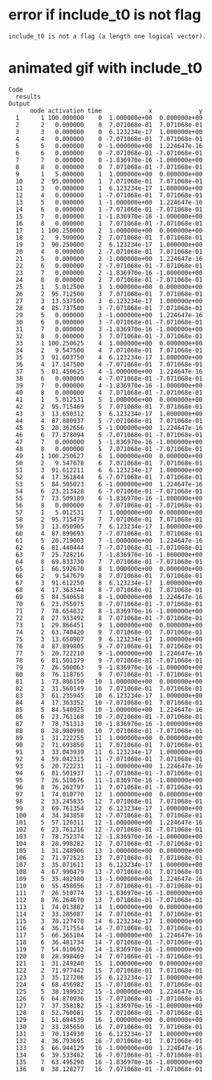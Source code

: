# error if include_t0 is not flag

    include_t0 is not a flag (a length one logical vector).

# animated gif with include_t0

    Code
      results
    Output
          node activation time             x             y
      1      1 100.000000    0  1.000000e+00  0.000000e+00
      2      2   0.000000    0  7.071068e-01  7.071068e-01
      3      3   0.000000    0  6.123234e-17  1.000000e+00
      4      4   0.000000    0 -7.071068e-01  7.071068e-01
      5      5   0.000000    0 -1.000000e+00  1.224647e-16
      6      6   0.000000    0 -7.071068e-01 -7.071068e-01
      7      7   0.000000    0 -1.836970e-16 -1.000000e+00
      8      8   0.000000    0  7.071068e-01 -7.071068e-01
      9      1   5.000000    1  1.000000e+00  0.000000e+00
      10     2  95.000000    1  7.071068e-01  7.071068e-01
      11     3   0.000000    1  6.123234e-17  1.000000e+00
      12     4   0.000000    1 -7.071068e-01  7.071068e-01
      13     5   0.000000    1 -1.000000e+00  1.224647e-16
      14     6   0.000000    1 -7.071068e-01 -7.071068e-01
      15     7   0.000000    1 -1.836970e-16 -1.000000e+00
      16     8   0.000000    1  7.071068e-01 -7.071068e-01
      17     1 100.250000    2  1.000000e+00  0.000000e+00
      18     2   9.500000    2  7.071068e-01  7.071068e-01
      19     3  90.250000    2  6.123234e-17  1.000000e+00
      20     4   0.000000    2 -7.071068e-01  7.071068e-01
      21     5   0.000000    2 -1.000000e+00  1.224647e-16
      22     6   0.000000    2 -7.071068e-01 -7.071068e-01
      23     7   0.000000    2 -1.836970e-16 -1.000000e+00
      24     8   0.000000    2  7.071068e-01 -7.071068e-01
      25     1   5.012500    3  1.000000e+00  0.000000e+00
      26     2  95.712500    3  7.071068e-01  7.071068e-01
      27     3  13.537500    3  6.123234e-17  1.000000e+00
      28     4  85.737500    3 -7.071068e-01  7.071068e-01
      29     5   0.000000    3 -1.000000e+00  1.224647e-16
      30     6   0.000000    3 -7.071068e-01 -7.071068e-01
      31     7   0.000000    3 -1.836970e-16 -1.000000e+00
      32     8   0.000000    3  7.071068e-01 -7.071068e-01
      33     1 100.250625    4  1.000000e+00  0.000000e+00
      34     2   9.547500    4  7.071068e-01  7.071068e-01
      35     3  91.603750    4  6.123234e-17  1.000000e+00
      36     4  17.147500    4 -7.071068e-01  7.071068e-01
      37     5  81.450625    4 -1.000000e+00  1.224647e-16
      38     6   0.000000    4 -7.071068e-01 -7.071068e-01
      39     7   0.000000    4 -1.836970e-16 -1.000000e+00
      40     8   0.000000    4  7.071068e-01 -7.071068e-01
      41     1   5.012531    5  1.000000e+00  0.000000e+00
      42     2  95.715469    5  7.071068e-01  7.071068e-01
      43     3  13.650312    5  6.123234e-17  1.000000e+00
      44     4  87.880937    5 -7.071068e-01  7.071068e-01
      45     5  20.362656    5 -1.000000e+00  1.224647e-16
      46     6  77.378094    5 -7.071068e-01 -7.071068e-01
      47     7   0.000000    5 -1.836970e-16 -1.000000e+00
      48     8   0.000000    5  7.071068e-01 -7.071068e-01
      49     1 100.250627    6  1.000000e+00  0.000000e+00
      50     2   9.547678    6  7.071068e-01  7.071068e-01
      51     3  91.612211    6  6.123234e-17  1.000000e+00
      52     4  17.361844    6 -7.071068e-01  7.071068e-01
      53     5  84.505023    6 -1.000000e+00  1.224647e-16
      54     6  23.213428    6 -7.071068e-01 -7.071068e-01
      55     7  73.509189    6 -1.836970e-16 -1.000000e+00
      56     8   0.000000    6  7.071068e-01 -7.071068e-01
      57     1   5.012531    7  1.000000e+00  0.000000e+00
      58     2  95.715479    7  7.071068e-01  7.071068e-01
      59     3  13.650905    7  6.123234e-17  1.000000e+00
      60     4  87.899693    7 -7.071068e-01  7.071068e-01
      61     5  20.719003    7 -1.000000e+00  1.224647e-16
      62     6  81.440444    7 -7.071068e-01 -7.071068e-01
      63     7  25.728216    7 -1.836970e-16 -1.000000e+00
      64     8  69.833730    7  7.071068e-01 -7.071068e-01
      65     1  66.592670    8  1.000000e+00  0.000000e+00
      66     2   9.547679    8  7.071068e-01  7.071068e-01
      67     3  91.612250    8  6.123234e-17  1.000000e+00
      68     4  17.363344    8 -7.071068e-01  7.071068e-01
      69     5  84.540658    8 -1.000000e+00  1.224647e-16
      70     6  23.755075    8 -7.071068e-01 -7.071068e-01
      71     7  78.654832    8 -1.836970e-16 -1.000000e+00
      72     8  27.933492    8  7.071068e-01 -7.071068e-01
      73     1  29.866451    9  1.000000e+00  0.000000e+00
      74     2  63.740420    9  7.071068e-01  7.071068e-01
      75     3  13.650907    9  6.123234e-17  1.000000e+00
      76     4  87.899805    9 -7.071068e-01  7.071068e-01
      77     5  20.722210    9 -1.000000e+00  1.224647e-16
      78     6  81.501379    9 -7.071068e-01 -7.071068e-01
      79     7  26.500063    9 -1.836970e-16 -1.000000e+00
      80     8  76.118765    9  7.071068e-01 -7.071068e-01
      81     1  73.806150   10  1.000000e+00  0.000000e+00
      82     2  31.560149   10  7.071068e-01  7.071068e-01
      83     3  61.235945   10  6.123234e-17  1.000000e+00
      84     4  17.363352   10 -7.071068e-01  7.071068e-01
      85     5  84.540925   10 -1.000000e+00  1.224647e-16
      86     6  23.761168   10 -7.071068e-01 -7.071068e-01
      87     7  78.751313   10 -1.836970e-16 -1.000000e+00
      88     8  28.980998   10  7.071068e-01 -7.071068e-01
      89     1  31.222255   11  1.000000e+00  0.000000e+00
      90     2  71.693850   11  7.071068e-01  7.071068e-01
      91     3  33.043939   11  6.123234e-17  1.000000e+00
      92     4  59.042315   11 -7.071068e-01  7.071068e-01
      93     5  20.722231   11 -1.000000e+00  1.224647e-16
      94     6  81.501937   11 -7.071068e-01 -7.071068e-01
      95     7  26.510676   11 -1.836970e-16 -1.000000e+00
      96     8  76.262797   11  7.071068e-01 -7.071068e-01
      97     1  74.010770   12  1.000000e+00  0.000000e+00
      98     2  33.245835   12  7.071068e-01  7.071068e-01
      99     3  69.761354   12  6.123234e-17  1.000000e+00
      100    4  34.343858   12 -7.071068e-01  7.071068e-01
      101    5  57.126311   12 -1.000000e+00  1.224647e-16
      102    6  23.761216   12 -7.071068e-01 -7.071068e-01
      103    7  78.752374   12 -1.836970e-16 -1.000000e+00
      104    8  28.998282   12  7.071068e-01 -7.071068e-01
      105    1  31.248906   13  1.000000e+00  0.000000e+00
      106    2  71.972523   13  7.071068e-01  7.071068e-01
      107    3  35.071611   13  6.123234e-17  1.000000e+00
      108    4  67.990479   13 -7.071068e-01  7.071068e-01
      109    5  35.482980   13 -1.000000e+00  1.224647e-16
      110    6  55.458056   13 -7.071068e-01 -7.071068e-01
      111    7  26.510774   13 -1.836970e-16 -1.000000e+00
      112    8  76.264670   13  7.071068e-01 -7.071068e-01
      113    1  74.013882   14  1.000000e+00  0.000000e+00
      114    2  33.285087   14  7.071068e-01  7.071068e-01
      115    3  70.127478   14  6.123234e-17  1.000000e+00
      116    4  36.717554   14 -7.071068e-01  7.071068e-01
      117    5  66.365104   14 -1.000000e+00  1.224647e-16
      118    6  36.481734   14 -7.071068e-01 -7.071068e-01
      119    7  54.010692   14 -1.836970e-16 -1.000000e+00
      120    8  28.998469   14  7.071068e-01 -7.071068e-01
      121    1  31.249240   15  1.000000e+00  0.000000e+00
      122    2  71.977442   15  7.071068e-01  7.071068e-01
      123    3  35.127206   15  6.123234e-17  1.000000e+00
      124    4  68.456982   15 -7.071068e-01  7.071068e-01
      125    5  38.199932   15 -1.000000e+00  1.224647e-16
      126    6  64.870936   15 -7.071068e-01 -7.071068e-01
      127    7  37.358182   15 -1.836970e-16 -1.000000e+00
      128    8  52.760081   15  7.071068e-01 -7.071068e-01
      129    1  51.684539   16  1.000000e+00  0.000000e+00
      130    2  33.285650   16  7.071068e-01  7.071068e-01
      131    3  70.134930   16  6.123234e-17  1.000000e+00
      132    4  36.793695   16 -7.071068e-01  7.071068e-01
      133    5  66.944129   16 -1.000000e+00  1.224647e-16
      134    6  39.533482   16 -7.071068e-01 -7.071068e-01
      135    7  63.495298   16 -1.836970e-16 -1.000000e+00
      136    8  38.128277   16  7.071068e-01 -7.071068e-01


